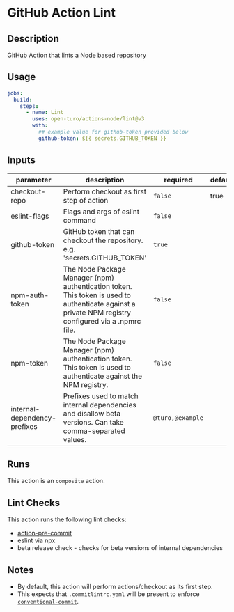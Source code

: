 # GitHub Action Lint

## Description

GitHub Action that lints a Node based repository

## Usage

```yaml
jobs:
  build:
    steps:
      - name: Lint
        uses: open-turo/actions-node/lint@v3
        with:
          ## example value for github-token provided below
          github-token: ${{ secrets.GITHUB_TOKEN }}
```

## Inputs

| parameter                    | description                                                                                                                                          | required         | default |
| ---------------------------- | ---------------------------------------------------------------------------------------------------------------------------------------------------- | ---------------- | ------- |
| checkout-repo                | Perform checkout as first step of action                                                                                                             | `false`          | true    |
| eslint-flags                 | Flags and args of eslint command                                                                                                                     | `false`          |         |
| github-token                 | GitHub token that can checkout the repository. e.g. 'secrets.GITHUB_TOKEN'                                                                           | `true`           |         |
| npm-auth-token               | The Node Package Manager (npm) authentication token. This token is used to authenticate against a private NPM registry configured via a .npmrc file. | `false`          |         |
| npm-token                    | The Node Package Manager (npm) authentication token. This token is used to authenticate against the NPM registry.                                    | `false`          |         |
| internal-dependency-prefixes | Prefixes used to match internal dependencies and disallow beta versions. Can take comma-separated values.                                            | `@turo,@example` |         |

## Runs

This action is an `composite` action.

## Lint Checks

This action runs the following lint checks:

- [action-pre-commit](https://github.com/open-turo/action-pre-commit)
- eslint via npx
- beta release check - checks for beta versions of internal dependencies

## Notes

- By default, this action will perform actions/checkout as its first step.
- This expects that `.commitlintrc.yaml` will be present to enforce [`conventional-commit`](https://github.com/wagoid/commitlint-github-action).
